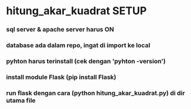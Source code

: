 # hitung_akar_kuadrat SETUP

### sql server & apache server harus ON
### database ada dalam repo, ingat di import ke local
### pyhton harus terinstall (cek dengan 'pyhton -version')
### install module Flask (pip install Flask)
### run flask dengan cara (python hitung_akar_kuadrat.py) di dir utama file
